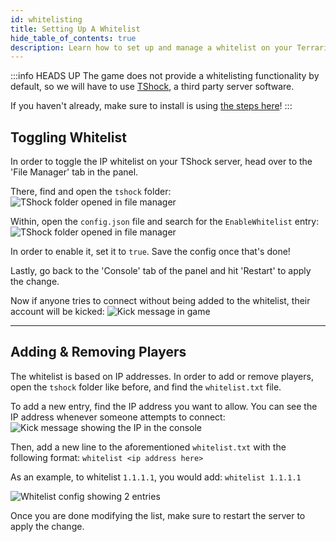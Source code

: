 ```yaml
---
id: whitelisting
title: Setting Up A Whitelist
hide_table_of_contents: true
description: Learn how to set up and manage a whitelist on your Terraria server!
---
```


:::info HEADS UP
The game does not provide a whitelisting functionality by default, so we will have to use [TShock](./overview.md), a
third party server software.

If you haven't already, make sure to install is using [the steps here](./overview.md)!
:::

## Toggling Whitelist

In order to toggle the IP whitelist on your TShock server, head over to the 'File Manager' tab in the panel.

There, find and open the `tshock` folder:
![TShock folder opened in file manager](/games/terraria/tshock/whitelisting/folder.png)

Within, open the `config.json` file and search for the `EnableWhitelist` entry:
![TShock folder opened in file manager](/games/terraria/tshock/whitelisting/config.png)

In order to enable it, set it to `true`. Save the config once that's done!

Lastly, go back to the 'Console' tab of the panel and hit 'Restart' to apply the change.

Now if anyone tries to connect without being added to the whitelist, their account will be kicked:
![Kick message in game](/games/terraria/tshock/whitelisting/kicked.png)

---

## Adding & Removing Players

The whitelist is based on IP addresses. In order to add or remove players, open the `tshock` folder like before, and
find the `whitelist.txt` file.

To add a new entry, find the IP address you want to allow. You can see the IP address whenever someone attempts to
connect:
![Kick message showing the IP in the console](/games/terraria/tshock/whitelisting/console.png)

Then, add a new line to the aforementioned `whitelist.txt` with the following format: `whitelist <ip address here>`

As an example, to whitelist `1.1.1.1`, you would add: `whitelist 1.1.1.1`

![Whitelist config showing 2 entries](/games/terraria/tshock/whitelisting/file.png)

Once you are done modifying the list, make sure to restart the server to apply the change.
